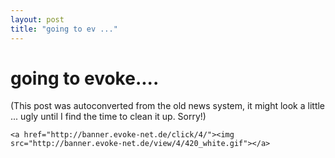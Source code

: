 ```yaml
---
layout: post
title: "going to ev ..."
---
```

<h1>going to evoke....</h1>
(This post was autoconverted from the old news system,
it might look a little ... ugly until I find the time
to clean it up.
Sorry!)

    <a href="http://banner.evoke-net.de/click/4/"><img src="http://banner.evoke-net.de/view/4/420_white.gif"></a>

